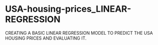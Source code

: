 # USA-housing-prices_LINEAR-REGRESSION
CREATING A BASIC LINEAR REGRESSION MODEL TO PREDICT THE USA HOUSING PRICES AND EVALUATING IT.
